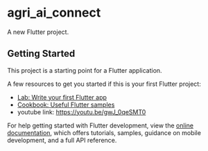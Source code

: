 # agri_ai_connect

A new Flutter project.

## Getting Started

This project is a starting point for a Flutter application.

A few resources to get you started if this is your first Flutter project:

- [Lab: Write your first Flutter app](https://docs.flutter.dev/get-started/codelab)
- [Cookbook: Useful Flutter samples](https://docs.flutter.dev/cookbook)
- youtube link: https://youtu.be/gwJ_0qeSMT0

For help getting started with Flutter development, view the
[online documentation](https://docs.flutter.dev/), which offers tutorials,
samples, guidance on mobile development, and a full API reference.
